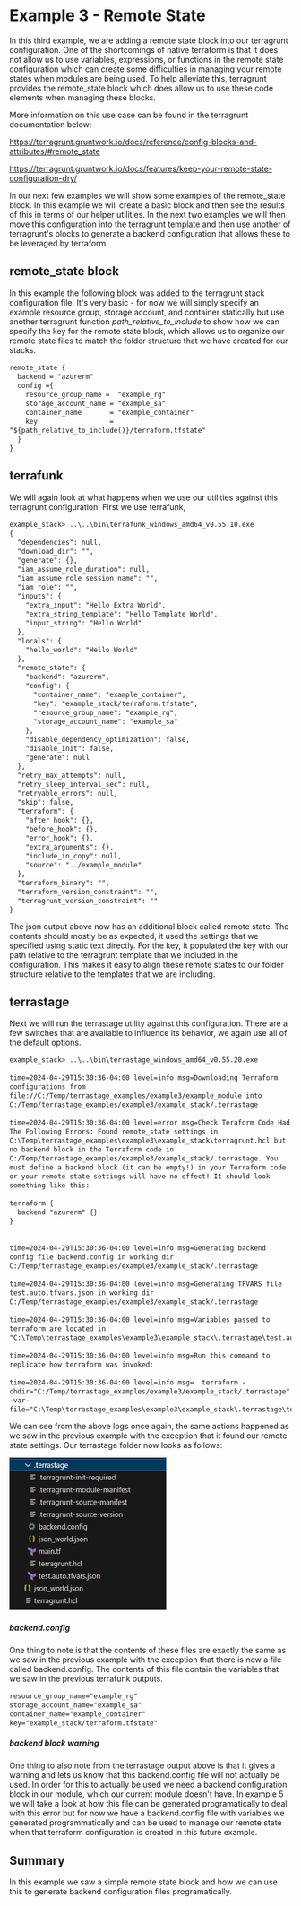 # Example 3 - Remote State

In this third example, we are adding a remote state block into our terragrunt configuration.   One of the shortcomings of native terraform is that it does not allow us to use variables, expressions, or functions in the remote state configuration which can create some difficulties in managing your remote states when modules are being used.   To help alleviate this, terragrunt provides the remote_state block which does allow us to use these code elements when managing these blocks.   

More information on this use case can be found in the terragrunt documentation below:

https://terragrunt.gruntwork.io/docs/reference/config-blocks-and-attributes/#remote_state

https://terragrunt.gruntwork.io/docs/features/keep-your-remote-state-configuration-dry/



In our next few examples we will show some examples of the remote_state block.   In this example we will create a basic block and then see the results of this in terms of our helper utilities.    In the next two examples we will then move this configuration into the terragrunt template and then use another of terragrunt's blocks to generate a backend configuration that allows these to be leveraged by terraform. 

## remote_state block

In this example the following block was added to the terragrunt stack configuration file.   It's very basic - for now we will simply specify an example resource group, storage account, and container statically but use another terragrunt function *path_relative_to_include* to show how we can specify the key for the remote state block, which allows us to organize our remote state files to match the folder structure that we have created for our stacks.

```
remote_state {
  backend = "azurerm"
  config ={
    resource_group_name =  "example_rg"
    storage_account_name = "example_sa"
    container_name       = "example_container"
    key                  = "${path_relative_to_include()}/terraform.tfstate"
  }
}
```



## terrafunk

We will again look at what happens when we use our utilities against this terragrunt configuration.    First we use terrafunk,  

```
example_stack> ..\..\bin\terrafunk_windows_amd64_v0.55.10.exe
{
  "dependencies": null,
  "download_dir": "",
  "generate": {},
  "iam_assume_role_duration": null,
  "iam_assume_role_session_name": "",
  "iam_role": "",
  "inputs": {
    "extra_input": "Hello Extra World",
    "extra_string_template": "Hello Template World",
    "input_string": "Hello World"
  },
  "locals": {
    "hello_world": "Hello World"
  },
  "remote_state": {
    "backend": "azurerm",
    "config": {
      "container_name": "example_container",
      "key": "example_stack/terraform.tfstate",
      "resource_group_name": "example_rg",
      "storage_account_name": "example_sa"
    },
    "disable_dependency_optimization": false,
    "disable_init": false,
    "generate": null
  },
  "retry_max_attempts": null,
  "retry_sleep_interval_sec": null,
  "retryable_errors": null,
  "skip": false,
  "terraform": {
    "after_hook": {},
    "before_hook": {},
    "error_hook": {},
    "extra_arguments": {},
    "include_in_copy": null,
    "source": "../example_module"
  },
  "terraform_binary": "",
  "terraform_version_constraint": "",
  "terragrunt_version_constraint": ""
}
```

The json output above now has an additional block called remote state.    The contents should mostly be as expected, it used the settings that we specified using static text directly.   For the key, it populated the key with our path relative to the terragrunt template that we included in the configuration.   This makes it easy to align these remote states to our folder structure relative to the templates that we are including.



## terrastage

Next we will run the terrastage utility against this configuration.   There are a few switches that are available to influence its behavior, we again use all of the default options.

```
example_stack> ..\..\bin\terrastage_windows_amd64_v0.55.20.exe

time=2024-04-29T15:30:36-04:00 level=info msg=Downloading Terraform configurations from file://C:/Temp/terrastage_examples/example3/example_module into C:/Temp/terrastage_examples/example3/example_stack/.terrastage

time=2024-04-29T15:30:36-04:00 level=error msg=Check Teraform Code Had The Following Errors: Found remote_state settings in C:\Temp\terrastage_examples\example3\example_stack\terragrunt.hcl but no backend block in the Terraform code in C:/Temp/terrastage_examples/example3/example_stack/.terrastage. You must define a backend block (it can be empty!) in your Terraform code or your remote state settings will have no effect! It should look something like this:

terraform {
  backend "azurerm" {}
}


time=2024-04-29T15:30:36-04:00 level=info msg=Generating backend config file backend.config in working dir C:/Temp/terrastage_examples/example3/example_stack/.terrastage

time=2024-04-29T15:30:36-04:00 level=info msg=Generating TFVARS file test.auto.tfvars.json in working dir C:/Temp/terrastage_examples/example3/example_stack/.terrastage

time=2024-04-29T15:30:36-04:00 level=info msg=Variables passed to terraform are located in "C:\Temp\terrastage_examples\example3\example_stack\.terrastage\test.auto.tfvars.json"

time=2024-04-29T15:30:36-04:00 level=info msg=Run this command to replicate how terraform was invoked:

time=2024-04-29T15:30:36-04:00 level=info msg=  terraform -chdir="C:/Temp/terrastage_examples/example3/example_stack/.terrastage"  -var-file="C:\Temp\terrastage_examples\example3\example_stack\.terrastage\test.auto.tfvars.json"
```



We can see from the above logs once again, the same actions happened as we saw in the previous example with the exception that it found our remote state settings.   Our terrastage folder now looks as follows:

![image-20240429153407729](.\readme_images\image-20240429153407729.png)

##### backend.config

One thing to note is that the contents of these files are exactly the same as we saw in the previous example with the exception that there is now a file called backend.config.   The contents of this file contain the variables that we saw in the previous terrafunk outputs.   

```
resource_group_name="example_rg"
storage_account_name="example_sa"
container_name="example_container"
key="example_stack/terraform.tfstate"
```

##### backend block warning

One thing to also note from the terrastage output above is that it gives a warning and lets us know that this backend.config file will not actually be used.   In order for this to actually be used we need a backend configuration block in our module, which our current module doesn't have.    In example 5 we will take a look at how this file can be generated programatically to deal with this error but for now we have a backend.config file with variables we generated programmatically and can be used to manage our remote state when that terraform configuration is created in this future example.

## Summary

In this example we saw a simple remote state block and how we can use this to generate backend configuration files programatically.